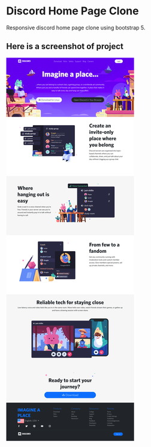 # Discord Home Page Clone

Responsive discord home page clone using bootstrap 5.

## Here is a screenshot of project
![Discord Home Page Clone](./screenshot.png?raw=true "Discord home page clone")
